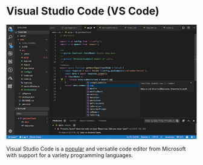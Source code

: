 # Visual Studio Code (VS Code)

![VS Code Overview](./vs-code-overview.png)

Visual Studio Code is a [popular](https://insights.stackoverflow.com/survey/2019?utm_source=Iterable&utm_medium=email&utm_campaign=dev-survey-2019#technology-_-most-popular-development-environments) and versatile code editor from Microsoft with support for a variety programming languages.
